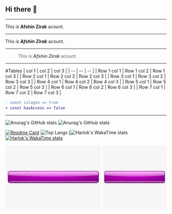 ## Hi there 👋
---
This is __Afshin Zirak__ acount.

---

This is ___Afshin Zirak___ acount.

---

> This is ___Afshin Zirak___ acount.

---
#Tables
| col 1 | col 2 | col 3 |
| -- | -- | -- |
| Row 1 col 1 | Row 1 col 2 | Row 1 col 3 |
| Row 2 col 1 | Row 2 col 2 | Row 2 col 3 |
| Row 3 col 1 | Row 3 col 2 | Row 3 col 3 |
| Row 4 col 1 | Row 4 col 2 | Row 4 col 3 |
| Row 5 col 1 | Row 5 col 2 | Row 5 col 3 |
| Row 6 col 1 | Row 6 col 2 | Row 6 col 3 |
| Row 7 col 1 | Row 7 col 2 | Row 7 col 3 |


```diff
- const islogin => true
+ const hasAccess => false
```



---
![Anurag's GitHub stats](https://github-readme-stats.vercel.app/api?username=AfshinZirak01&show_icons=true&theme=synthwave)
![Anurag's GitHub stats](https://github-readme-stats.vercel.app/api?username=AfshinZirak01&show_icons=true)

[![Readme Card](https://github-readme-stats.vercel.app/api/pin/?username=AfshinZirak01&repo=result)](https://github.com/AfshinZirak01/result)
![Top Langs](https://github-readme-stats.vercel.app/api/top-langs/?username=AfshinZirak01&hide_progress=true)
[![Harlok's WakaTime stats](https://github-readme-stats.vercel.app/api/wakatime?username=AfshinZirak01)
[![Harlok's WakaTime stats](https://github-readme-stats.vercel.app/api/wakatime?username=AfshinZirak01)](https://github.com/AfshinZirak01/github-readme-stats)




<img width='300px' height='200px' src='https://github.com/AfshinZirak01/result/blob/master/118-1183849_striped-bar-png-transparent-png.png?raw=true'>

<img width='200px' height='200px' src='https://github.com/AfshinZirak01/result/blob/master/118-1183849_striped-bar-png-transparent-png.png?raw=true'>











